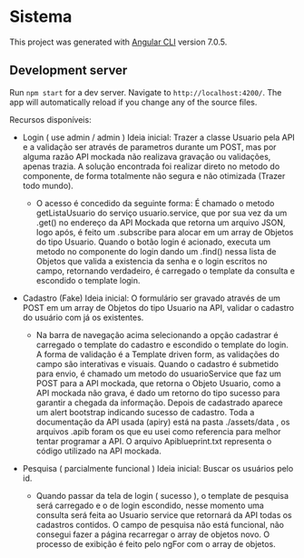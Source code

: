 # Sistema

This project was generated with [Angular CLI](https://github.com/angular/angular-cli) version 7.0.5.

## Development server

Run `npm start` for a dev server. Navigate to `http://localhost:4200/`. The app will automatically reload if you change any of the source files.

Recursos disponíveis:

- Login ( use admin / admin )
  Ideia inicial: Trazer a classe Usuario pela API e a validação ser através de parametros durante um POST, mas por alguma razão API mockada não realizava gravação ou validações, apenas trazia. A solução encontrada foi realizar direto no metodo do componente, de forma totalmente não segura e não otimizada (Trazer todo mundo).
  
  * O acesso é concedido da seguinte forma: É chamado o metodo getListaUsuario do serviço usuario.service, que por sua vez da um .get() no endereço da API Mockada que retorna um arquivo JSON, logo após, é feito um .subscribe para alocar em um array de Objetos do tipo Usuario. Quando o botão login é acionado, executa um metodo no componente do login dando um .find() nessa lista de Objetos que valida a existencia da senha e o login escritos no campo, retornando verdadeiro, é carregado o template da consulta e escondido o template login.

- Cadastro (Fake)
  Ideia inicial: O formulário ser gravado através de um POST em um array de Objetos do tipo Usuario na API, validar o cadastro do usuário com já os existentes.
  * Na barra de navegação acima selecionando a opção cadastrar é carregado o template do cadastro e escondido o template do login. A forma de validação é a Template driven form, as validações do campo são interativas e visuais. Quando o cadastro é submetido para envio, é chamado um metodo do usuarioService que faz um POST para a API mockada, que retorna o Objeto Usuario, como a API mockada não grava, é dado um retorno do tipo sucesso para garantir a chegada da informação. Depois de cadastrado aparece um alert bootstrap indicando sucesso de cadastro. Toda a documentação da API usada (apiry) está na pasta ./assets/data , os arquivos .apib foram os que eu usei como referencia para melhor tentar programar a API. O arquivo Apiblueprint.txt representa o código utilizado na API mockada.
 
- Pesquisa ( parcialmente funcional )
  Ideia inicial: Buscar os usuários pelo id.
    * Quando passar da tela de login ( sucesso ), o template de pesquisa será carregado e o de login escondido, nesse momento uma consulta será feita ao Usuario service que retornará da API todas os cadastros contidos. O campo de pesquisa não está funcional, não consegui fazer a página recarregar o array de objetos novo. O processo de exibição é feito pelo ngFor com o array de objetos.
